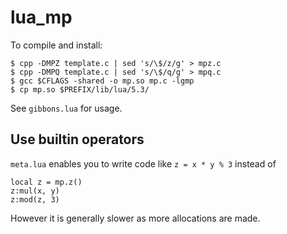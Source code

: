 # lua_mp

To compile and install:

    $ cpp -DMPZ template.c | sed 's/\$/z/g' > mpz.c
    $ cpp -DMPQ template.c | sed 's/\$/q/g' > mpq.c
    $ gcc $CFLAGS -shared -o mp.so mp.c -lgmp
    $ cp mp.so $PREFIX/lib/lua/5.3/

See `gibbons.lua` for usage. 

## Use builtin operators

`meta.lua` enables you to write code like `z = x * y % 3` instead of

    local z = mp.z()
    z:mul(x, y)
    z:mod(z, 3)

However it is generally slower as more allocations are made.
